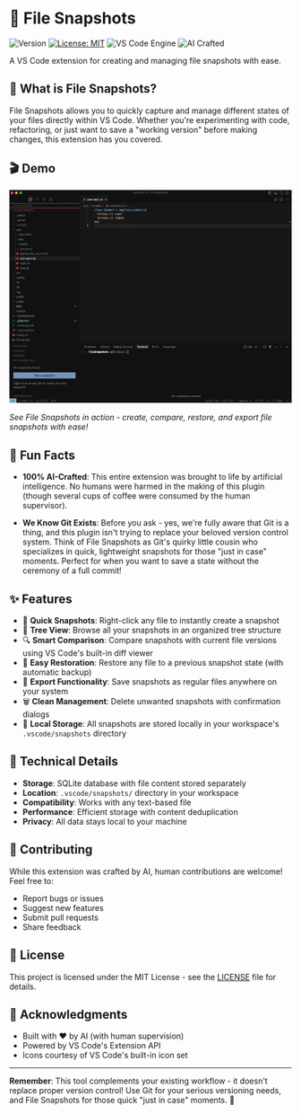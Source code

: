 # 📸 File Snapshots

![Version](https://img.shields.io/badge/version-0.0.1-blue.svg)
[![License: MIT](https://img.shields.io/badge/License-MIT-yellow.svg)](https://opensource.org/licenses/MIT)
![VS Code Engine](https://img.shields.io/badge/vscode-^1.74.0-007ACC.svg)
![AI Crafted](https://img.shields.io/badge/🤖_AI-Crafted-purple.svg)

A VS Code extension for creating and managing file snapshots with ease.

## 🎯 What is File Snapshots?

File Snapshots allows you to quickly capture and manage different states of your files directly within VS Code. Whether you're experimenting with code, refactoring, or just want to save a "working version" before making changes, this extension has you covered.

## 🎬 Demo

![File Snapshots Demo](demo.gif)

*See File Snapshots in action - create, compare, restore, and export file snapshots with ease!*

## 🤖 Fun Facts

- **100% AI-Crafted**: This entire extension was brought to life by artificial intelligence. No humans were harmed in the making of this plugin (though several cups of coffee were consumed by the human supervisor).

- **We Know Git Exists**: Before you ask - yes, we're fully aware that Git is a thing, and this plugin isn't trying to replace your beloved version control system. Think of File Snapshots as Git's quirky little cousin who specializes in quick, lightweight snapshots for those "just in case" moments. Perfect for when you want to save a state without the ceremony of a full commit!

## ✨ Features

- 📸 **Quick Snapshots**: Right-click any file to instantly create a snapshot
- 🌳 **Tree View**: Browse all your snapshots in an organized tree structure
- 🔍 **Smart Comparison**: Compare snapshots with current file versions using VS Code's built-in diff viewer
- 🔄 **Easy Restoration**: Restore any file to a previous snapshot state (with automatic backup)
- 💾 **Export Functionality**: Save snapshots as regular files anywhere on your system
- 🗑️ **Clean Management**: Delete unwanted snapshots with confirmation dialogs
- 💾 **Local Storage**: All snapshots are stored locally in your workspace's `.vscode/snapshots` directory

## 🔧 Technical Details

- **Storage**: SQLite database with file content stored separately
- **Location**: `.vscode/snapshots/` directory in your workspace
- **Compatibility**: Works with any text-based file
- **Performance**: Efficient storage with content deduplication
- **Privacy**: All data stays local to your machine

## 🤝 Contributing

While this extension was crafted by AI, human contributions are welcome! Feel free to:

- Report bugs or issues
- Suggest new features
- Submit pull requests
- Share feedback

## 📜 License

This project is licensed under the MIT License - see the [LICENSE](LICENSE) file for details.

## 🙏 Acknowledgments

- Built with ❤️ by AI (with human supervision)
- Powered by VS Code's Extension API
- Icons courtesy of VS Code's built-in icon set


---

**Remember**: This tool complements your existing workflow - it doesn't replace proper version control! Use Git for your serious versioning needs, and File Snapshots for those quick "just in case" moments. 🚀 